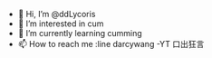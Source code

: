- 👋 Hi, I’m @ddLycoris
- 👀 I’m interested in cum
- 🌱 I’m currently learning cumming
- 📫 How to reach me :line darcywang
-YT 口出狂言
<!---
ddLycoris/ddLycoris is a ✨ special ✨ repository because its `README.md` (this file) appears on your GitHub profile.
You can click the Preview link to take a look at your changes.
--->
